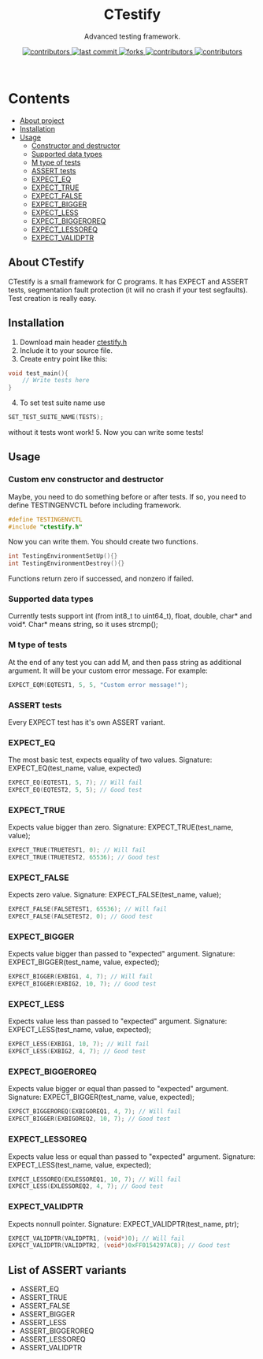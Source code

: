 <div align="center">
    <h1>CTestify</h1>
    <p>Advanced testing framework.</p>
    <p>
        <a href="https://github.com/HyperWinX/CTeatify/graphs/contributors">
            <img src="https://img.shields.io/github/contributors/HyperWinX/CTestify" alt="contributors"/>
        </a>
        <a href="https://github.com/HyperWinX/CTestify/commits/master">
            <img src="https://img.shields.io/github/last-commit/HyperWinX/CTestify" alt="last commit"/>
        </a>
        <a href="https://github.com/HyperWinX/CTestify/network/members">
            <img src="https://img.shields.io/github/forks/HyperWinX/CTestify" alt="forks"/>
        </a>
        <a href="https://github.com/HyperWinX/CTestify/stargazers">
            <img src="https://img.shields.io/github/stars/HyperWinX/CTestify" alt="contributors"/>
        </a>
        <a href="https://github.com/HyperWinX/CTestify/issues">
            <img src="https://img.shields.io/github/issues/HyperWinX/CTestify" alt="contributors"/>
        </a>
    </p>
</div>
<br/>

# Contents
- [About project](#about-ctestify)
- [Installation](#installation)
- [Usage](#usage)
    - [Constructor and destructor](#custom-env-constructor-and-destructor)
    - [Supported data types](#supported-data-types)
    - [M type of tests](#m-type-of-tests)
    - [ASSERT tests](#assert-tests)
    - [EXPECT_EQ](#expect_eq)
    - [EXPECT_TRUE](#expect_true)
    - [EXPECT_FALSE](#expect_false)
    - [EXPECT_BIGGER](#expect_bigger)
    - [EXPECT_LESS](#expect_less)
    - [EXPECT_BIGGEROREQ](#expect_biggeroreq)
    - [EXPECT_LESSOREQ](#expect_lessoreq)
    - [EXPECT_VALIDPTR](#expect_validptr)

## About CTestify
CTestify is a small framework for C programs. It has EXPECT and ASSERT tests, segmentation fault protection (it will no crash if your test segfaults). Test creation is really easy.

## Installation
1. Download main header [ctestify.h](ctestify.h)
2. Include it to your source file.
3. Create entry point like this:
```c
void test_main(){
    // Write tests here
}
```
4. To set test suite name use
```c
SET_TEST_SUITE_NAME(TESTS);
```
without it tests wont work!
5. Now you can write some tests!

## Usage

### Custom env constructor and destructor
Maybe, you need to do something before or after tests. If so, you need to define TESTINGENVCTL before including framework.
```c
#define TESTINGENVCTL
#include "ctestify.h"
```
Now you can write them. You should create two functions.
```c
int TestingEnvironmentSetUp(){}
int TestingEnvironmentDestroy(){}
```
Functions return zero if successed, and nonzero if failed.

### Supported data types
Currently tests support int (from int8_t to uint64_t), float, double, char* and void*. Char* means string, so it uses strcmp();

### M type of tests
At the end of any test you can add M, and then pass string as additional argument. It will be your custom error message. For example:
```c
EXPECT_EQM(EQTEST1, 5, 5, "Custom error message!");
```

### ASSERT tests
Every EXPECT test has it's own ASSERT variant.

### EXPECT_EQ
The most basic test, expects equality of two values.
Signature: EXPECT_EQ(test_name, value, expected)
```c
EXPECT_EQ(EQTEST1, 5, 7); // Will fail
EXPECT_EQ(EQTEST2, 5, 5); // Good test
```

### EXPECT_TRUE
Expects value bigger than zero.
Signature: EXPECT_TRUE(test_name, value);
```c
EXPECT_TRUE(TRUETEST1, 0); // Will fail
EXPECT_TRUE(TRUETEST2, 65536); // Good test
```

### EXPECT_FALSE
Expects zero value.
Signature: EXPECT_FALSE(test_name, value);
```c
EXPECT_FALSE(FALSETEST1, 65536); // Will fail
EXPECT_FALSE(FALSETEST2, 0); // Good test
```

### EXPECT_BIGGER
Expects value bigger than passed to "expected" argument.
Signature: EXPECT_BIGGER(test_name, value, expected);
```c
EXPECT_BIGGER(EXBIG1, 4, 7); // Will fail
EXPECT_BIGGER(EXBIG2, 10, 7); // Good test
```

### EXPECT_LESS
Expects value less than passed to "expected" argument.
Signature: EXPECT_LESS(test_name, value, expected);
```c
EXPECT_LESS(EXBIG1, 10, 7); // Will fail
EXPECT_LESS(EXBIG2, 4, 7); // Good test
```

### EXPECT_BIGGEROREQ
Expects value bigger or equal than passed to "expected" argument.
Signature: EXPECT_BIGGER(test_name, value, expected);
```c
EXPECT_BIGGEROREQ(EXBIGOREQ1, 4, 7); // Will fail
EXPECT_BIGGER(EXBIGOREQ2, 10, 7); // Good test
```

### EXPECT_LESSOREQ
Expects value less or equal than passed to "expected" argument.
Signature: EXPECT_LESS(test_name, value, expected);
```c
EXPECT_LESSOREQ(EXLESSOREQ1, 10, 7); // Will fail
EXPECT_LESS(EXLESSOREQ2, 4, 7); // Good test
```

### EXPECT_VALIDPTR
Expects nonnull pointer.
Signature: EXPECT_VALIDPTR(test_name, ptr);
```c
EXPECT_VALIDPTR(VALIDPTR1, (void*)0); // Will fail
EXPECT_VALIDPTR(VALIDPTR2, (void*)0xFF0154297AC8); // Good test
```

## List of ASSERT variants
- ASSERT_EQ
- ASSERT_TRUE
- ASSERT_FALSE
- ASSERT_BIGGER
- ASSERT_LESS
- ASSERT_BIGGEROREQ
- ASSERT_LESSOREQ
- ASSERT_VALIDPTR
